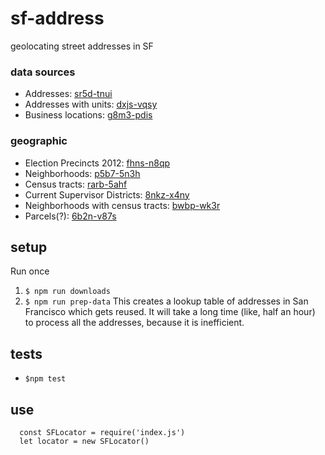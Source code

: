 # sf-address  
geolocating street addresses in SF

### data sources
- Addresses: [sr5d-tnui](https://data.sfgov.org/Geographic-Locations-and-Boundaries/Addresses-Enterprise-Addressing-System/sr5d-tnui)
- Addresses with units: [dxjs-vqsy](https://data.sfgov.org/Geographic-Locations-and-Boundaries/Addresses-with-Units-Enterprise-Addressing-System-/dxjs-vqsy)
- Business locations: [g8m3-pdis](https://data.sfgov.org/Economy-and-Community/Registered-Business-Locations-San-Francisco/g8m3-pdis)

### geographic
- Election Precincts 2012: [fhns-n8qp](https://data.sfgov.org/City-Management-and-Ethics/Election-Precincts-Current-Defined-2012/fhns-n8qp)
- Neighborhoods: [p5b7-5n3h](https://data.sfgov.org/Geographic-Locations-and-Boundaries/Analysis-Neighborhoods/p5b7-5n3h)
- Census tracts: [rarb-5ahf](https://data.sfgov.org/Geographic-Locations-and-Boundaries/Census-2010-Tracts-for-San-Francisco/rarb-5ahf)
- Current Supervisor Districts: [8nkz-x4ny](https://data.sfgov.org/Geographic-Locations-and-Boundaries/Current-Supervisor-Districts/8nkz-x4ny)
- Neighborhoods with census tracts: [bwbp-wk3r](https://data.sfgov.org/Geographic-Locations-and-Boundaries/Analysis-Neighborhoods-2010-census-tracts-assigned/bwbp-wk3r)
- Parcels(?): [6b2n-v87s](https://data.sfgov.org/City-Infrastructure/Parcels-With-Planning-Department-Zoning/6b2n-v87s)

## setup
Run once
1. `$ npm run downloads`
1. `$ npm run prep-data`
This creates a lookup table of addresses in San Francisco which gets reused.  It will take a long time (like, half an hour) to process all the addresses, because it is inefficient.

## tests
- `$npm test`

## use
```
  const SFLocator = require('index.js')
  let locator = new SFLocator()

```

